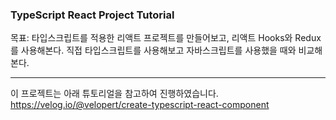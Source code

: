 ### TypeScript React Project Tutorial

목표: 타입스크립트를 적용한 리액트 프로젝트를 만들어보고, 리액트 Hooks와 Redux를 사용해본다. 직접 타입스크립트를 사용해보고 자바스크립트를 사용했을 때와 비교해본다.

---

이 프로젝트는 아래 튜토리얼을 참고하여 진행하였습니다.
https://velog.io/@velopert/create-typescript-react-component

